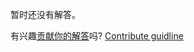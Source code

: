 
暂时还没有解答。

有兴趣[贡献你的解答](https://github.com/BFEdev/BFE.dev-solutions/blob/main/problem/array-intersect_zh.md)吗? [Contribute guidline](https://github.com/BFEdev/BFE.dev-solutions#how-to-contribute)
